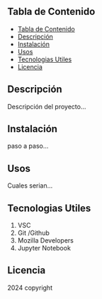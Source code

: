 ## Tabla de Contenido
- [Tabla de Contenido](#tabla-de-contenido)
- [Descripción](#descripción)
- [Instalación](#instalación)
- [Usos](#usos)
- [Tecnologias Utiles](#tecnologias-utiles)
- [Licencia](#licencia)

## Descripción
Descripción del proyecto...
## Instalación
paso a paso...
## Usos
Cuales serian...
## Tecnologias Utiles 
1. VSC
2. Git /Github
3. Mozilla Developers
4. Jupyter Notebook
## Licencia
2024 copyright